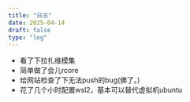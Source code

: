 ```yaml
---
title: "日志"
date: 2025-04-14
draft: false
type: "log"
---
```

- 看了下拉扎维模集
- 简单做了会儿rcore
- 给网站检查了下无法push的bug(佛了。)
- 花了几个小时配置wsl2，基本可以替代虚拟机ubuntu
